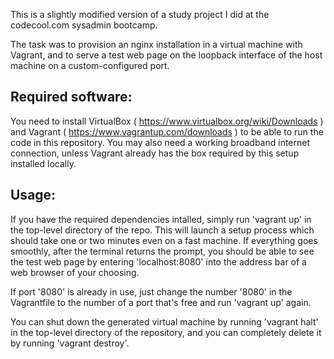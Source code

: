 This is a slightly modified version of a study project I did at the codecool.com
sysadmin bootcamp.

The task was to provision an nginx installation in a virtual machine with Vagrant,
and to serve a test web page on the loopback interface of the host machine on a
custom-configured port.

Required software:
-----------------
You need to install VirtualBox ( https://www.virtualbox.org/wiki/Downloads )
and Vagrant ( https://www.vagrantup.com/downloads ) to be able to run the code
in this repository. You may also need a working broadband internet connection,
unless Vagrant already has the box required by this setup installed locally.

Usage:
-----
If you have the required dependencies intalled, simply run 'vagrant up' in the
top-level directory of the repo. This will launch a setup process which should
take one or two minutes even on a fast machine. If everything goes smoothly,
after the terminal returns the prompt, you should be able to see the test web
page by entering 'localhost:8080' into the address bar of a web browser of your
choosing.

If port '8080' is already in use, just change the number '8080' in the Vagrantfile
to the number of a port that's free and run 'vagrant up' again.

You can shut down the generated virtual machine by running 'vagrant halt' in the
top-level directory of the repository, and you can completely delete it by running
'vagrant destroy'.

